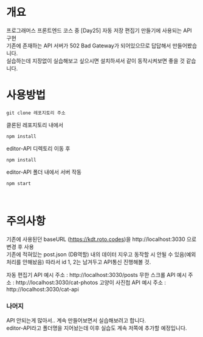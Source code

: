 # 개요

프로그래머스 프론트엔드 코스 중
[Day25] 자동 저장 편집기 만들기에 사용되는 API 구현 <br>
기존에 존재하는 API 서버가 502 Bad Gateway가 되어있으므로 답답해서 만들어봤습니다. <br>
실습하는데 지장없이 실습해보고 싶으시면 설치하셔서 같이 동작시켜보면 좋을 것 같습니다. <br>

# 사용방법

```
git clone 레포지토리 주소
```

클론된 레포지토리 내에서

```
npm install
```

editor-API 디렉토리 이동 후

```
npm install
```

editor-API 폴더 내에서 서버 작동

```
npm start
```

<br>

# 주의사항

기존에 사용된던 baseURL (https://kdt.roto.codes)을 http://localhost:3030 으로 변경 후 사용 <br>
기존에 적혀있는 post.json (DB역할) 내의 데이터 지우고 동작할 시 안될 수 있음(예외처리를 안해놨음) 따라서 id 1, 2는 남겨두고 API통신 진행해볼 것.

자동 편집기 API 예시 주소 : http://localhost:3030/posts
무한 스크롤 API 예시 주소 : http://localhost:3030/cat-photos
고양이 사진첩 API 예시 주소 : http://localhost:3030/cat-api

### 나머지

API 안되는게 많아서.. 계속 만들어보면서 실습해보려고 합니다. <br>
editor-API라고 폴더명을 지어놨는데 이후 실습도 계속 저쪽에 추가할 예정입니다.
